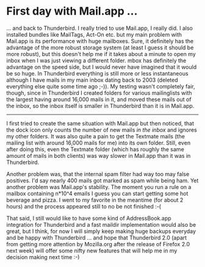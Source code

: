 # First day with Mail.app ...

... and back to Thunderbird. I really tried to use Mail.app, I really did. I also installed bundles like MailTags, Act-On etc. but my main problem with Mail.app is its performance with huge mailboxes. Sure, it definitely has the advantage of the more robust storage system (at least I guess it should be more robust), but this doesn't help me if it takes about a minute to open my inbox when I was just viewing a different folder. mbox has definitely the advantage on the speed side, but I would never have imagined that it would be so huge. In Thunderbird everything is still more or less instantaneous although I have mails in my main inbox dating back to 2003 (deleted everything else quite some time ago ;-)). My testing wasn't completely fair, though, since in Thunderbird I created folders for various mailinglists with the largest having around 16,000 mails in it, and moved these mails out of the inbox, so the inbox itself is smaller in Thunderbird than it is in Mail.app.

-------------------------------



I first tried to create the same situation with Mail.app but then noticed, that the dock icon only counts the number of new mails _in the inbox_ and ignores my other folders. It was also quite a pain to get the Textmate mails (the mailing list with around 16,000 mails for me) into its own folder. Still, even after doing this, even the Textmate folder (which has roughly the same amount of mails in both clients) was way slower in Mail.app than it was in Thunderbird. 

Another problem was, that the internal spam filter had way too may false positives. I'd say nearly 400 mails got marked as spam while being ham. Yet another problem was Mail.app's stability. The moment you run a rule on a mailbox containing n*10^4 emails I guess you can start getting some hot beverage and pizza. I went to my favorite in the meantime (for about 2 hours) and the process appeared still to no be not finished :-(

That said, I still would like to have some kind of AddressBook.app integration for Thunderbird and a fast maildir implementation would also be great, but I think, for now I will simply keep making huge backups everyday and be happy with Thunderbird ... and hope that Thunderbird 2.0 (apart from getting more attention by Mozilla.org after the release of Firefox 2.0 next week) will offer some nifty new features that will help me in my decision making next time :-)